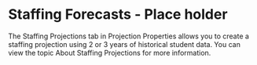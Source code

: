 # Staffing Forecasts - Place holder
The Staffing Projections tab in Projection Properties allows you to create a staffing projection using 2 or 3 years of historical student data. You can view the topic About Staffing Projections for more information.
